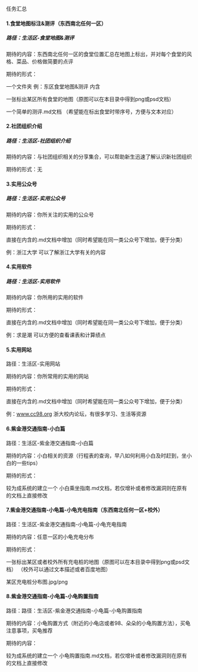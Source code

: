 

任务汇总

#### **1.食堂地图标注&测评**（东西南北任何一区）

##### 路径：生活区-食堂地图&测评

期待的内容：东西南北任何一区的食堂位置汇总在地图上标出，并对每个食堂的风格、菜品、价格做简要的点评

期待的形式：

一个文件夹 例：东区食堂地图&测评 内含 

一张标出某区所有食堂的地图（原图可以在本目录中得到png或psd文档） 

一个简单的测评.md文档 （希望能在标出食堂时带序号，方便与文本对应）



#### 2.社团组织介绍

##### 路径：生活区-社团组织介绍

期待的内容：与社团组织相关的分享集合，可以帮助新生迅速了解认识新社团组织

期待的形式：无



#### 3.实用公众号

##### 路径：生活区-实用公众号

期待的内容：你所关注的实用的公众号

期待的形式：

直接在内含的.md文档中增加（同时希望能在同一类公众号下增加，便于分类）

例：浙江大学	可以了解浙江大学有关的内容



#### 4.实用软件

##### 路径：生活区-实用软件

期待的内容：你所用的实用的软件

期待的形式：

直接在内含的.md文档中增加（同时希望能在同一类公众号下增加，便于分类）

例：求是潮	可以方便的查看课表和计算绩点



#### 5.实用网站

路径：生活区-实用网站

期待的内容：你所常用的实用的网站

期待的形式：

直接在内含的.md文档中增加（同时希望能在同一类公众号下增加，便于分类）

例：www.cc98.org	浙大校内论坛，有很多学习、生活等资源



#### 6.紫金港交通指南-小白篇

路径：生活区-紫金港交通指南-小白篇

期待的内容：小白相关的资源（行程表的查询，早八如何利用小白及时赶到，坐小白的一些tips）

期待的形式：

较为成系统的建立一个 小白乘坐指南.md文档，若仅增补或者修改漏洞则在原有的文档上直接修改



#### 7.紫金港交通指南-小龟篇-小龟充电指南（东西南北任何一区+校外）

路径：生活区-紫金港交通指南-小龟篇-小龟充电指南

期待的内容：任意一区的小龟充电分布

期待的形式：

一张标出某区或者校外所有充电桩的地图（原图可以在本目录中得到png或psd文档） （校外可以通过文本描述或者百度地图）

某区充电桩分布图.jpg/png



#### 8.紫金港交通指南-小龟篇-小龟购置指南

路径：路径：生活区-紫金港交通指南-小龟篇-小龟购置指南

期待的内容：小龟购置方式（附近的小龟店或者98、朵朵的小龟购置方法），买龟注意事项，买龟推荐

期待的内容：

较为成系统的建立一个 小龟购置指南.md文档，若仅增补或者修改漏洞则在原有的文档上直接修改

